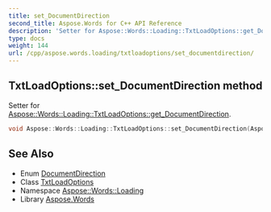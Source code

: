 ```yaml
---
title: set_DocumentDirection
second_title: Aspose.Words for C++ API Reference
description: 'Setter for Aspose::Words::Loading::TxtLoadOptions::get_DocumentDirection.'
type: docs
weight: 144
url: /cpp/aspose.words.loading/txtloadoptions/set_documentdirection/
---
```

## TxtLoadOptions::set_DocumentDirection method


Setter for [Aspose::Words::Loading::TxtLoadOptions::get_DocumentDirection](../get_documentdirection/).

```cpp
void Aspose::Words::Loading::TxtLoadOptions::set_DocumentDirection(Aspose::Words::Loading::DocumentDirection value)
```

## See Also

* Enum [DocumentDirection](../../documentdirection/)
* Class [TxtLoadOptions](../)
* Namespace [Aspose::Words::Loading](../../)
* Library [Aspose.Words](../../../)
